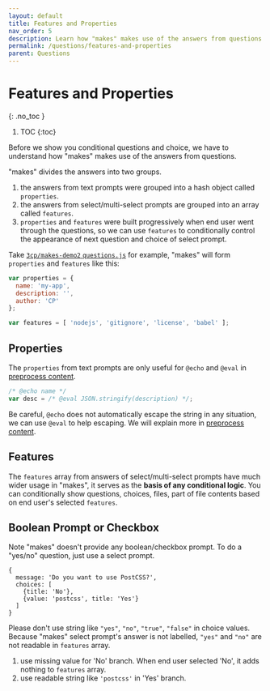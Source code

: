 ```yaml
---
layout: default
title: Features and Properties
nav_order: 5
description: Learn how "makes" makes use of the answers from questions
permalink: /questions/features-and-properties
parent: Questions
---
```


# Features and Properties
{: .no_toc }

1. TOC
{:toc}

Before we show you conditional questions and choice, we have to understand how "makes" makes use of the answers from questions.

"makes" divides the answers into two groups.
1. the answers from text prompts were grouped into a hash object called `properties`.
2. the answers from select/multi-select prompts are grouped into an array called `features`.
3. `properties` and `features` were built progressively when end user went through the questions, so we can use `features` to conditionally control the appearance of next question and choice of select prompt.

Take [`3cp/makes-demo2` `questions.js`](https://github.com/3cp/makes-demo2/blob/master/questions.js) for example, "makes" will form `properties` and `features` like this:

```js
var properties = {
  name: 'my-app',
  description: '',
  author: 'CP'
};

var features = [ 'nodejs', 'gitignore', 'license', 'babel' ];
```

## Properties

The `properties` from text prompts are only useful for `@echo` and `@eval` in [preprocess content](../preprocess-content).

```js
/* @echo name */
var desc = /* @eval JSON.stringify(description) */;
```

Be careful, `@echo` does not automatically escape the string in any situation, we can use `@eval` to help escaping. We will explain more in [preprocess content](../preprocess-content).

## Features

The `features` array from answers of select/multi-select prompts have much wider usage in "makes", it serves as the **basis of any conditional logic**. You can conditionally show questions, choices, files, part of file contents based on end user's selected `features`.

## Boolean Prompt or Checkbox

Note "makes" doesn't provide any boolean/checkbox prompt. To do a "yes/no" question, just use a select prompt.

```
{
  message: 'Do you want to use PostCSS?',
  choices: [
    {title: 'No'},
    {value: 'postcss', title: 'Yes'}
  ]
}
```

Please don't use string like `"yes"`, `"no"`, `"true"`, `"false"` in choice values. Because "makes" select prompt's answer is not labelled, `"yes"` and `"no"` are not readable in `features` array.

1. use missing value for 'No' branch. When end user selected 'No', it adds nothing to `features` array.
2. use readable string like `'postcss'` in 'Yes' branch.
